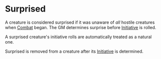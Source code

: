 # Surprised

A creature is considered surprised if it was unaware of *all* hostile creatures when [Combat](../Combat/Combat.md) began. The GM determines surprise before [Initiative](../Combat/Initiative.md) is rolled.

A surprised creature's initiative rolls are automatically treated as a natural one.

Surprised is removed from a creature after its [Initiative](../Combat/Initiative.md) is determined.
